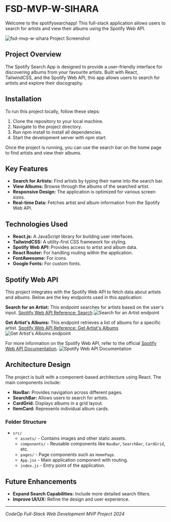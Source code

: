 # FSD-MVP-W-SIHARA

Welcome to the spotifysearchapp! This full-stack application allows users to search for artists and view their albums using the Spotify Web API.

![fsd-mvp-w-sihara Project Screenshot](https://github.com/w-sihara/fsd-mvp-w-sihara/blob/main/src/assets/images/fsd-mvp-w-sihara-project-screenshot.png)

## Project Overview

The Spotify Search App is designed to provide a user-friendly interface for discovering albums from your favourite artists. Built with React, TailwindCSS, and the Spotify Web API, this app allows users to search for artists and explore their discography.

## Installation

To run this project locally, follow these steps:

1. Clone the repository to your local machine.
2. Navigate to the project directory.
3. Run npm install to install all dependencies.
4. Start the development server with npm start.

Once the project is running, you can use the search bar on the home page to find artists and view their albums.

## Key Features

- **Search for Artists:** Find artists by typing their name into the search bar.
- **View Albums:** Browse through the albums of the searched artist.
- **Responsive Design:** The application is optimized for various screen sizes.
- **Real-time Data:** Fetches artist and album information from the Spotify Web API.

## Technologies Used

- **React.js:** A JavaScript library for building user interfaces.
- **TailwindCSS:** A utility-first CSS framework for styling.
- **Spotify Web API:** Provides access to artist and album data.
- **React Router:** For handling routing within the application.
- **FontAwesome:** For icons.
- **Google Fonts:** For custom fonts.

## Spotify Web API

This project integrates with the Spotify Web API to fetch data about artists and albums. Below are the key endpoints used in this application:

**Search for an Artist:** This endpoint searches for artists based on the user's input.
[Spotify Web API Reference: Search](https://developer.spotify.com/documentation/web-api/reference/search)
![Search for an Artist endpoint](https://github.com/w-sihara/fsd-mvp-w-sihara/blob/main/src/assets/images/artist-search-endpoint-screenshot.png)

**Get Artist's Albums:** This endpoint retrieves a list of albums for a specific artist.
[Spotify Web API Reference: Get Artist's Albums](https://developer.spotify.com/documentation/web-api/reference/get-an-artists-albums)
![Get Artist's Albums endpoint](https://github.com/w-sihara/fsd-mvp-w-sihara/blob/main/src/assets/images/artist-albums-endpoint-screenshot.png)

For more information on the Spotify Web API, refer to the official [Spotify Web API Documentation](https://developer.spotify.com/documentation/web-api/).
![Spotify Web API Documentation](https://github.com/w-sihara/fsd-mvp-w-sihara/blob/main/src/assets/images/spotify-web-api-screenshot.png)

## Architecture Design

The project is built with a component-based architecture using React. The main components include:

- **NavBar:** Provides navigation across different pages.
- **SearchBar:** Allows users to search for artists.
- **CardGrid:** Displays albums in a grid layout.
- **ItemCard:** Represents individual album cards.

### Folder Structure

- `src/`
  - `assets/` - Contains images and other static assets.
  - `components/` - Reusable components like `NavBar`, `SearchBar`, `CardGrid`, etc.
  - `pages/` - Page components such as `HomePage`.
  - `App.jsx` - Main application component with routing.
  - `index.js` - Entry point of the application.

## Future Enhancements

- **Expand Search Capabilities:** Include more detailed search filters.
- **Improve UI/UX:** Refine the design and user experience.

___

_CodeOp Full-Stack Web Development MVP Project 2024_
